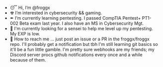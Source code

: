 - 😴 Hi, I’m @froggx
- ☢ I’m interested in cybersecurity && gaming.
- ✒ I’m currently learning pentesting. I passed CompTIA Pentest+ PT1-002 Beta exam last year. I also have an MS in Cybersecurity Mgt.
- 🍻 I'm currently looking for a sensei to help me level up my pentesting. My EXP is low.
- 👻 How to reach me ... just post an issue or a PR in the froggx/froggx repo. I'll probably get a notification but tbh I'm still learning git basics so it'll be a fun little gamble. I'm pretty sure webhooks are my friends; my Discord server procs github notifications every once and a while because of them.

<!---
froggx/froggx is a ✨ special ✨ repository because its `README.md` (this file) appears on your GitHub profile.
You can click the Preview link to take a look at your changes.
--->
